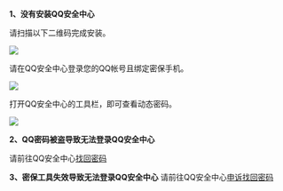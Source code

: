 **1、没有安装QQ安全中心**

请扫描以下二维码完成安装。

![](https://mc.qcloudimg.com/static/img/b0fc2ebd967ffabc4f9f10eefb28dc38/123.png)

请在QQ安全中心登录您的QQ帐号且绑定密保手机。

![](https://mc.qcloudimg.com/static/img/198b616b65fbfb7167a9da1ced335336/456.jpg)

打开QQ安全中心的工具栏，即可查看动态密码。

![](https://mc.qcloudimg.com/static/img/ef8bc594f489abbab1c754b94da8b8d6/789.png)

**2、QQ密码被盗导致无法登录QQ安全中心**

请前往QQ安全中心[找回密码](https://aq.qq.com/cn2/findpsw/pc/pc_find_pwd_input_account)



**3、密保工具失效导致无法登录QQ安全中心**
​
请前往QQ安全中心[申诉找回密码](https://aq.qq.com/cn2/appeal/appeal_index)


